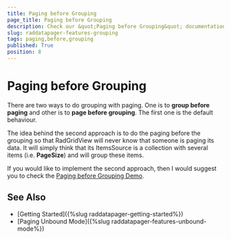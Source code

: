```yaml
---
title: Paging before Grouping
page_title: Paging before Grouping
description: Check our &quot;Paging before Grouping&quot; documentation article for the RadDataPager {{ site.framework_name }} control.
slug: raddatapager-features-grouping
tags: paging,before,grouping
published: True
position: 8
---
```


# Paging before Grouping

There are two ways to do grouping with paging. One is to __group before paging__ and other is to __page before grouping__. The first one is the default behaviour.        

The idea behind the second approach is to do the paging before the grouping so that RadGridView will never know that someone is paging its data. It will simply think that its ItemsSource is a collection with several items (i.e. __PageSize__) and will group these items.        

If you would like to implement the second approach, then I would suggest you to check the [Paging before Grouping Demo](https://demos.telerik.com/wpf).

## See Also  
 * [Getting Started]({%slug raddatapager-getting-started%})
 * [Paging Unbound Mode]({%slug raddatapager-features-unbound-mode%})
